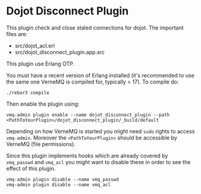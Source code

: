 # Dojot Disconnect Plugin

This plugin check and close staled connections for dojot. The important files are:

- src/dojot_acl.erl 
- src/dojot_disconnect_plugin.app.src

This plugin use Erlang OTP.


You must have a recent version of Erlang installed (it's recommended to use the
same one VerneMQ is compiled for, typically > 17). To compile do:

    ./rebar3 compile

Then enable the plugin using:

    vmq-admin plugin enable --name dojot_disconnect_plugin --path <PathToYourPlugin>/dojot_disconnect_plugin/_build/default

Depending on how VerneMQ is started you might need ``sudo`` rights to access ``vmq-admin``.
Moreover the ``<PathToYourPlugin>`` should be accessible by VerneMQ (file permissions).

Since this plugin implements hooks which are already covered by
``vmq_passwd`` and ``vmq_acl`` you might want to disable these in order to see
the effect of this plugin.

    vmq-admin plugin disable --name vmq_passwd
    vmq-admin plugin disable --name vmq_acl
